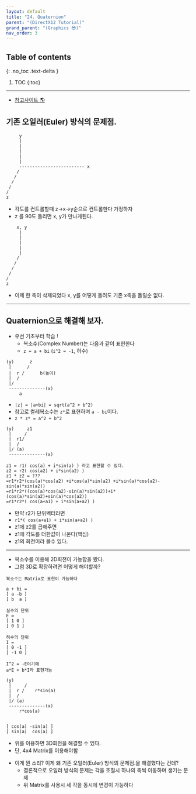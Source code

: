 ```yaml
---
layout: default
title: "24. Quaternion"
parent: "(DirectX12 Tutorial)"
grand_parent: "(Graphics 😎)"
nav_order: 3
---
```


## Table of contents
{: .no_toc .text-delta }

1. TOC
{:toc}

---

* [참고사이트 🌎](https://www.youtube.com/watch?v=zc8b2Jo7mno)

## 기존 오일러(Euler) 방식의 문제점.

```
     y
     |
     |
     |
     |
     |
     ------------------------- x
    /
   /
  /
 /
/
z
```

* 각도를 컨트롤할때 z->x->y순으로 컨트롤한다 가정하자
* z 를 90도 돌리면 x, y가 만나게된다.

```
    x, y 
     | 
     | 
     | 
     | 
     |  
    / 
   / 
  / 
 / 
/ 
z
```

* 이제 한 축이 삭제되었다 x, y를 어떻게 돌려도 기존 x축을 돌릴순 없다.

---

## Quaternion으로 해결해 보자.

* 우선 기초부터 학습 !
    * 복소수(Complex Number)는 다음과 같이 표현한다
    * `z = a + bi` (`i^2 = -1`, 허수)

```
(y)      z
 |      /
 |  r /      b(높이)
 |  /
 |/
 --------------(x)
     a
```

* `|z| = |a+bi| = sqrt(a^2 + b^2)`
* 참고로 켤레복소수는 `z*`로 표현하며 `a - bi`이다.
* `z * z* = a^2 + b^2`

```
(y)     z1 
 |     / 
 |  r1/       
 |  / 
 |/ (a) 
 --------------(x)

z1 = r1( cos(a) + i*sin(a) ) 라고 표현할 수 있다.
z2 = r2( cos(a2) + i*sin(a2) )
z1 * z2 = ???
=r1*r2*(cos(a)*cos(a2) +i*cos(a)*sin(a2) +i*sin(a)*cos(a2)-sin(a)*sin(a2))
=r1*r2*((cos(a)*cos(a2)-sin(a)*sin(a2))+i*(cos(a)*sin(a2)+sin(a)*cos(a2))
=r1*r2*( cos(a+a1) + i*sin(a+a2) )
```

* 만약 r2가 단위벡터라면
* `r1*( cos(a+a1) + i*sin(a+a2) )`
* z1에 z2를 곱해주면
* z1에 각도를 더한값이 나온다(핵심)
* z1의 회전이라 볼수 있다.

---

- 복소수를 이용해 2D회전이 가능함을 봤다.
- 그럼 3D로 확장하려면 어떻게 해야할까?

```
복소수는 Matrix로 표현이 가능하다

a + bi = 
[ a -b ]
[ b  a ]

실수의 단위
E = 
[ 1 0 ] 
[ 0 1 ]

허수의 단위
I = 
[ 0 -1 ] 
[ -1 0 ]

I^2 = -E이기에
a*E + b*I라 표현가능

(y)       
 |     /  
 |  r /    r*sin(a)  
 |  / 
 |/ (a)  
 --------------(x)
     r*cos(a)


[ cos(a) -sin(a) ]
[ sin(a)  cos(a) ]
```

- 위를 이용하면 3D회전을 해결할 수 있다.
- 단, 4x4 Matrix를 이용해야함

* 이게 뭔 소리? 이게 왜 기존 오일러(Euler) 방식의 문제점.을 해결했다는 건데?
    * 결론적으로 오일러 방식의 문제는 각을 조절시 하나의 축씩 이동하며 생기는 문제
    * 위 Matrix를 사용시 세 각을 동시에 변경이 가능하다